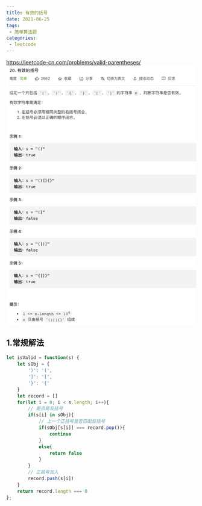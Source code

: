 ```yaml
---
title: 有效的括号
date: 2021-06-25
tags:
 - 简单算法题
categories:
 - leetcode
---
```


<https://leetcode-cn.com/problems/valid-parentheses/>
![有效的括号](./img/20.jpg)

## 1.常规解法

```js
let isValid = function(s) {
    let sObj = {
        ')': '(',
        ']': '[',
        '}': '{'
    }
    let record = []
    for(let i = 0; i < s.length; i++){
        // 是否是反括号
        if(s[i] in sObj){
            // 上一个正括号是否匹配反括号
            if(sObj[s[i]] === record.pop()){
                continue
            }
            else{
                return false
            }
        }
        // 正括号加入
        record.push(s[i])
    }
    return record.length === 0
};
```
